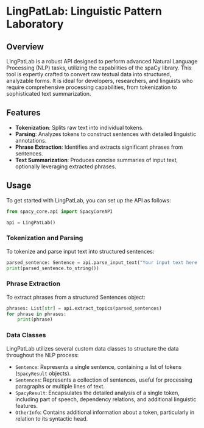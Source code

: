 # LingPatLab: Linguistic Pattern Laboratory

## Overview

LingPatLab is a robust API designed to perform advanced Natural Language Processing (NLP) tasks, utilizing the capabilities of the spaCy library. This tool is expertly crafted to convert raw textual data into structured, analyzable forms. It is ideal for developers, researchers, and linguists who require comprehensive processing capabilities, from tokenization to sophisticated text summarization.

## Features

- **Tokenization**: Splits raw text into individual tokens.
- **Parsing**: Analyzes tokens to construct sentences with detailed linguistic annotations.
- **Phrase Extraction**: Identifies and extracts significant phrases from sentences.
- **Text Summarization**: Produces concise summaries of input text, optionally leveraging extracted phrases.

## Usage

To get started with LingPatLab, you can set up the API as follows:

```python
from spacy_core.api import SpacyCoreAPI

api = LingPatLab()
```

### Tokenization and Parsing

To tokenize and parse input text into structured sentences:

```python
parsed_sentence: Sentence = api.parse_input_text("Your input text here.")
print(parsed_sentence.to_string())
```

### Phrase Extraction

To extract phrases from a structured Sentences object:

```python
phrases: List[str] = api.extract_topics(parsed_sentences)
for phrase in phrases:
    print(phrase)
```

### Data Classes

LingPatLab utilizes several custom data classes to structure the data throughout the NLP process:

- `Sentence`: Represents a single sentence, containing a list of tokens (`SpacyResult` objects).
- `Sentences`: Represents a collection of sentences, useful for processing paragraphs or multiple lines of text.
- `SpacyResult`: Encapsulates the detailed analysis of a single token, including part of speech, dependency relations, and additional linguistic features.
- `OtherInfo`: Contains additional information about a token, particularly in relation to its syntactic head.
